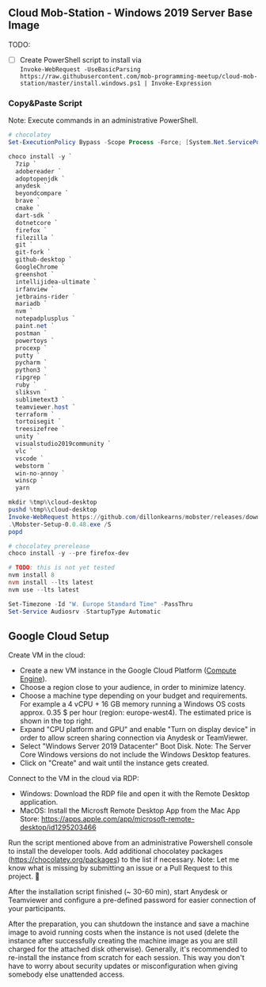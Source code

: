 ## Cloud Mob-Station - Windows 2019 Server Base Image

TODO:
* [ ] Create PowerShell script to install via  
`Invoke-WebRequest -UseBasicParsing https://raw.githubusercontent.com/mob-programming-meetup/cloud-mob-station/master/install.windows.ps1 | Invoke-Expression` 

### Copy&Paste Script

Note: Execute commands in an administrative PowerShell.

```PowerShell
# chocolatey
Set-ExecutionPolicy Bypass -Scope Process -Force; [System.Net.ServicePointManager]::SecurityProtocol = [System.Net.ServicePointManager]::SecurityProtocol -bor 3072; iex ((New-Object System.Net.WebClient).DownloadString('https://chocolatey.org/install.ps1'))

choco install -y `
  7zip `
  adobereader `
  adoptopenjdk `
  anydesk `
  beyondcompare `
  brave `
  cmake `
  dart-sdk `
  dotnetcore `
  firefox `
  filezilla `
  git `
  git-fork `
  github-desktop `
  GoogleChrome `
  greenshot `
  intellijidea-ultimate `
  irfanview `
  jetbrains-rider ` 
  mariadb `
  nvm `
  notepadplusplus `
  paint.net `
  postman `
  powertoys `
  procexp `
  putty `
  pycharm `
  python3 `
  ripgrep `
  ruby `
  sliksvn `
  sublimetext3 `
  teamviewer.host `
  terraform `
  tortoisegit `
  treesizefree `
  unity `
  visualstudio2019community `
  vlc `
  vscode `
  webstorm `
  win-no-annoy `
  winscp `
  yarn

mkdir %tmp%\cloud-desktop
pushd %tmp%\cloud-desktop
Invoke-WebRequest https://github.com/dillonkearns/mobster/releases/download/v0.0.48/Mobster-Setup-0.0.48.exe
.\Mobster-Setup-0.0.48.exe /S 
popd

# chocolatey prerelease
choco install -y --pre firefox-dev

# TODO: this is not yet tested
nvm install 8
nvm install --lts latest
nvm use --lts latest

Set-Timezone -Id "W. Europe Standard Time" -PassThru
Set-Service Audiosrv -StartupType Automatic
```


## Google Cloud Setup

Create VM in the cloud:

* Create a new VM instance in the Google Cloud Platform ([Compute Engine](https://console.cloud.google.com/compute)).
* Choose a region close to your audience, in order to minimize latency.
* Choose a machine type depending on your budget and requirements. For example a 4 vCPU + 16 GB memory running a Windows OS costs approx. 0.35 $ per hour (region: europe-west4). The estimated price is shown in the top right.
* Expand "CPU platform and GPU" and enable "Turn on display device" in order to allow screen sharing connection via Anydesk or TeamViewer.
* Select "Windows Server 2019 Datacenter" Boot Disk. Note: The Server Core Windows versions do not include the Windows Desktop features.
* Click on "Create" and wait until the instance gets created.

Connect to the VM in the cloud via RDP:
* Windows: Download the RDP file and open it with the Remote Desktop application.
* MacOS: Install the Microsft Remote Desktop App from the Mac App Store: https://apps.apple.com/app/microsoft-remote-desktop/id1295203466

Run the script mentioned above from an administrative Powershell console to install the developer tools. Add additional chocolatey packages (https://chocolatey.org/packages) to the list if necessary. Note: Let me know what is missing by submitting an issue or a Pull Request to this project. 🙏

After the installation script finished (~ 30-60 min), start Anydesk or Teamviewer and configure a pre-defined password for easier connection of your participants.

After the preparation, you can shutdown the instance and save a machine image to avoid running costs when the instance is not used (delete the instance after successfully creating the machine image as you are still charged for the attached disk otherwise). Generally, it's recommended to re-install the instance from scratch for each session. This way you don't have to worry about security updates or misconfiguration when giving somebody else unattended access.